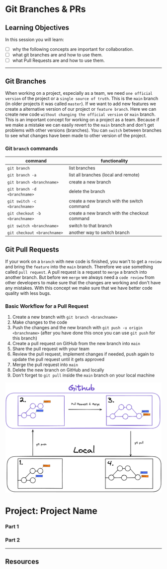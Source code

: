 # Git Branches & PRs

## Learning Objectives

In this session you will learn:

- [ ] why the following concepts are important for collaboration.
- [ ] what git branches are and how to use them.
- [ ] what Pull Requests are and how to use them.

---

## Git Branches

When working on a project, especially as a team, we need `one official version` of the project or a `single source of truth`. This is the `main` branch (in older projects it was called `master`). If we want to add new features we create a alternative version of our project or `feature branch`. Here we can create new code `without changing the official version` or `main` branch. This is an important concept for working on a project as a team. Because if we make a mistake we can easily revert to the `main` branch and don't get problems with other versions (branches). You can `switch` between branches to see what changes have been made to other version of the project.

### Git `branch` commands

| command                        | functionality                                 |
| ------------------------------ | --------------------------------------------- |
| `git branch`                   | list branches                                 |
| `git branch -a`                | list all branches (local and remote)          |
| `git branch <branchname>`      | create a new branch                           |
| `git branch -d <branchname>`   | delete the branch                             |
| `git switch -c <branchname>`   | create a new branch with the switch command   |
| `git checkout -b <branchname>` | create a new branch with the checkout command |
| `git switch <branchname>`      | switch to that branch                         |
| `git checkout <branchname>`    | another way to switch branch                  |

## Git Pull Requests

If your work on a `branch` with new code is finished, you wan't to get a `review` and bring the `feature` into the `main` branch. Therefore we use something called `pull request`. A pull request is a request to `merge` a branch into another branch. But before we `merge` we always need a `code review` from other developers to make sure that the changes are working and don't have any mistakes. With this concept we make sure that we have better code quality with less bugs.

### Basic Workflow for a Pull Request

1. Create a new branch with `git branch <branchname>`
2. Make changes to the code
3. Push the changes and the new branch with `git push -u origin <branchname>` (after you have done this once you can use `git push` for this branch)
4. Create a pull request on GitHub from the new branch into `main`
5. Share the pull request with your team
6. Review the pull request, implement changes if needed, push again to update the pull request until it gets approved
7. Merge the pull request into `main`
8. Delete the new branch on GitHub and locally
9. Don't forget to `git pull` inside the `main` branch on your local machine

![Basic git workflow for branches and PRs](assets/git-basics-branching-workflow.png)

# Project: Project Name

### Part 1

### Part 2

---

## Resources

